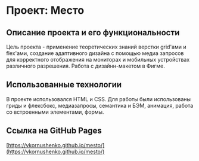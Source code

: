 # Проект: Место
## Описание проекта и его функциональности
Цель проекта - применение теоретических знаний верстки grid'ами и flex'ами, создание адаптивного дизайна с помощью медиа запросов для корректного отображения на мониторах и мобильных устройствах различного разрешения. Работа с дизайнн-макетом в Фигме.
## Использованные технологии
В проекте использовался HTML и CSS. Для работы были использованы гриды и флексбокс, медиазапросы, семантика и БЭМ, анимация, работа со встроенными элементами, формы.
## Ссылка на GitHub Pages
[https://vkornushenko.github.io/mesto/](https://vkornushenko.github.io/mesto/)
